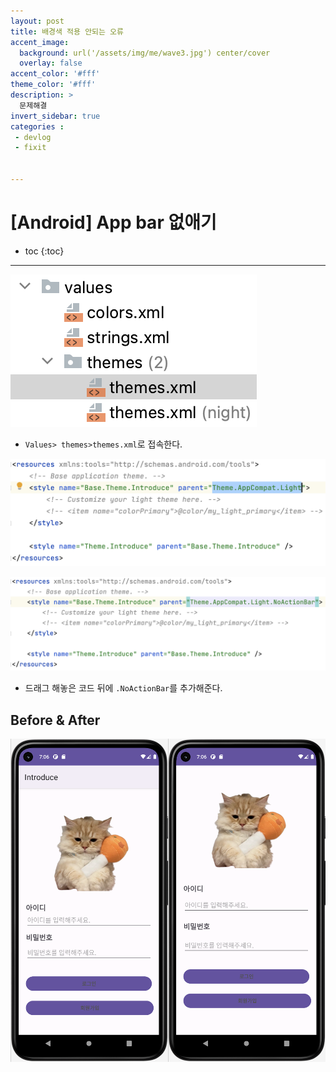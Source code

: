 ```yaml
---
layout: post
title: 배경색 적용 안되는 오류
accent_image: 
  background: url('/assets/img/me/wave3.jpg') center/cover
  overlay: false
accent_color: '#fff'
theme_color: '#fff'
description: >
  문제해결
invert_sidebar: true
categories :
 - devlog	
 - fixit


---
```


# [Android] App bar 없애기



* toc
{:toc}
---



![color](../../../assets/img/blog/color.png)

* `Values> themes>themes.xml`로 접속한다.



![appbar5](../../../assets/img/blog/appbar5.png)

![appbar6](../../../assets/img/blog/appbar6.png)

* 드래그 해놓은 코드 뒤에 `.NoActionBar`를 추가해준다.



## Before & After


<img src="../../../assets/img/blog/appbar1.png" width="50%" height="auto"><img src="../../../assets/img/blog/appbar2.png" width="50%" height="auto">

